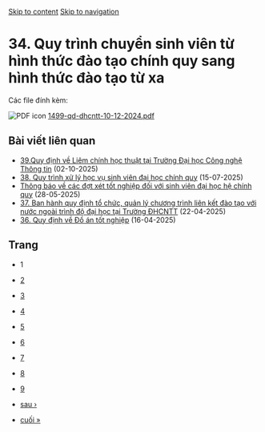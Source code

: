 [Skip to content](https://daa.uit.edu.vn/34-quy-trinh-chuyen-sinh-vien-tu-hinh-thuc-dao-tao-chinh-quy-sang-hinh-thuc-dao-tao-tu-xa#main)
 [Skip to navigation](https://daa.uit.edu.vn/34-quy-trinh-chuyen-sinh-vien-tu-hinh-thuc-dao-tao-chinh-quy-sang-hinh-thuc-dao-tao-tu-xa#main-nav)

34\. Quy trình chuyển sinh viên từ hình thức đào tạo chính quy sang hình thức đào tạo từ xa
===========================================================================================

Các file đính kèm: 

 ![PDF icon](https://daa.uit.edu.vn/modules/file/icons/application-pdf.png "application/pdf") [1499-qd-dhcntt-10-12-2024.pdf](https://daa.uit.edu.vn/sites/daa/files/202412/1499-qd-dhcntt-10-12-2024.pdf)

Bài viết liên quan
------------------

*   [39.Quy định về Liêm chính học thuật tại Trường Đại học Công nghệ Thông tin](https://daa.uit.edu.vn/39quy-dinh-ve-liem-chinh-hoc-thuat-tai-truong-dai-hoc-cong-nghe-thong-tin)
     (02-10-2025)
*   [38\. Quy trình xử lý học vụ sinh viên đại học chính quy](https://daa.uit.edu.vn/38-quy-trinh-xu-ly-hoc-vu-sinh-vien-dai-hoc-chinh-quy)
     (15-07-2025)
*   [Thông báo về các đợt xét tốt nghiệp đối với sinh viên đại học hệ chính quy](https://daa.uit.edu.vn/thong-bao-ve-cac-dot-xet-tot-nghiep-doi-voi-sinh-vien-dai-hoc-he-chinh-quy)
     (28-05-2025)
*   [37\. Ban hành quy định tổ chức, quản lý chương trình liên kết đào tạo với nước ngoài trình độ đại học tại Trường ĐHCNTT](https://daa.uit.edu.vn/37-ban-hanh-quy-dinh-chuc-quan-ly-chuong-trinh-lien-ket-dao-tao-voi-nuoc-ngoai-trinh-do-dai-hoc-tai)
     (22-04-2025)
*   [36\. Quy định về Đồ án tốt nghiệp](https://daa.uit.edu.vn/36-quy-dinh-ve-do-tot-nghiep)
     (16-04-2025)

Trang
-----

*   1
*   [2](https://daa.uit.edu.vn/34-quy-trinh-chuyen-sinh-vien-tu-hinh-thuc-dao-tao-chinh-quy-sang-hinh-thuc-dao-tao-tu-xa?page=1 "Đến trang 2")
    
*   [3](https://daa.uit.edu.vn/34-quy-trinh-chuyen-sinh-vien-tu-hinh-thuc-dao-tao-chinh-quy-sang-hinh-thuc-dao-tao-tu-xa?page=2 "Đến trang 3")
    
*   [4](https://daa.uit.edu.vn/34-quy-trinh-chuyen-sinh-vien-tu-hinh-thuc-dao-tao-chinh-quy-sang-hinh-thuc-dao-tao-tu-xa?page=3 "Đến trang 4")
    
*   [5](https://daa.uit.edu.vn/34-quy-trinh-chuyen-sinh-vien-tu-hinh-thuc-dao-tao-chinh-quy-sang-hinh-thuc-dao-tao-tu-xa?page=4 "Đến trang 5")
    
*   [6](https://daa.uit.edu.vn/34-quy-trinh-chuyen-sinh-vien-tu-hinh-thuc-dao-tao-chinh-quy-sang-hinh-thuc-dao-tao-tu-xa?page=5 "Đến trang 6")
    
*   [7](https://daa.uit.edu.vn/34-quy-trinh-chuyen-sinh-vien-tu-hinh-thuc-dao-tao-chinh-quy-sang-hinh-thuc-dao-tao-tu-xa?page=6 "Đến trang 7")
    
*   [8](https://daa.uit.edu.vn/34-quy-trinh-chuyen-sinh-vien-tu-hinh-thuc-dao-tao-chinh-quy-sang-hinh-thuc-dao-tao-tu-xa?page=7 "Đến trang 8")
    
*   [9](https://daa.uit.edu.vn/34-quy-trinh-chuyen-sinh-vien-tu-hinh-thuc-dao-tao-chinh-quy-sang-hinh-thuc-dao-tao-tu-xa?page=8 "Đến trang 9")
    
*   [sau ›](https://daa.uit.edu.vn/34-quy-trinh-chuyen-sinh-vien-tu-hinh-thuc-dao-tao-chinh-quy-sang-hinh-thuc-dao-tao-tu-xa?page=1 "Đến trang kế sau")
    
*   [cuối »](https://daa.uit.edu.vn/34-quy-trinh-chuyen-sinh-vien-tu-hinh-thuc-dao-tao-chinh-quy-sang-hinh-thuc-dao-tao-tu-xa?page=8 "Đến trang cuối cùng")